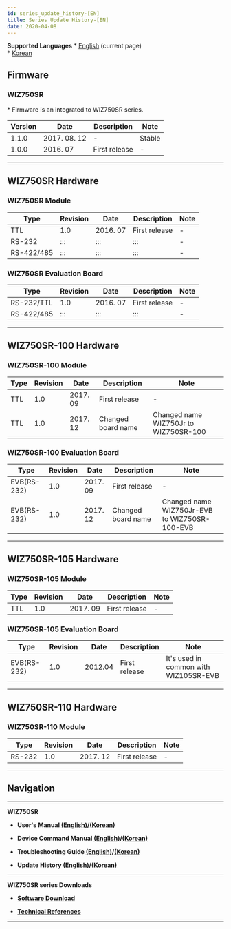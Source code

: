 ```yaml
---
id: series_update_history-[EN]
title: Series Update History-[EN]
date: 2020-04-08
---
```


**Supported Languages**
\* [English](/products/wiz750sr/history/en) (current page)  
\* [Korean](/products/wiz750sr/history/ko)

## Firmware

### WIZ750SR

\* Firmware is an integrated to WIZ750SR series.

| Version | Date          | Description   | Note   |
| ------- | ------------- | ------------- | ------ |
| 1.1.0   | 2017\. 08. 12 | \-            | Stable |
| 1.0.0   | 2016\. 07     | First release | \-     |

-----

## WIZ750SR Hardware

### WIZ750SR Module

| Type       | Revision | Date      | Description   | Note |
| ---------- | -------- | --------- | ------------- | ---- |
| TTL        | 1.0      | 2016\. 07 | First release | \-   |
| RS-232     | :::      | :::       | :::           | \-   |
| RS-422/485 | :::      | :::       | :::           | \-   |

### WIZ750SR Evaluation Board

| Type       | Revision | Date      | Description   | Note |
| ---------- | -------- | --------- | ------------- | ---- |
| RS-232/TTL | 1.0      | 2016\. 07 | First release | \-   |
| RS-422/485 | :::      | :::       | :::           | \-   |

-----

## WIZ750SR-100 Hardware

### WIZ750SR-100 Module

| Type | Revision | Date      | Description        | Note                                  |
| ---- | -------- | --------- | ------------------ | ------------------------------------- |
| TTL  | 1.0      | 2017\. 09 | First release      | \-                                    |
| TTL  | 1.0      | 2017\. 12 | Changed board name | Changed name WIZ750Jr to WIZ750SR-100 |

### WIZ750SR-100 Evaluation Board

| Type        | Revision | Date      | Description        | Note                                          |
| ----------- | -------- | --------- | ------------------ | --------------------------------------------- |
| EVB(RS-232) | 1.0      | 2017\. 09 | First release      | \-                                            |
| EVB(RS-232) | 1.0      | 2017\. 12 | Changed board name | Changed name WIZ750Jr-EVB to WIZ750SR-100-EVB |

-----

## WIZ750SR-105 Hardware

### WIZ750SR-105 Module

| Type | Revision | Date      | Description   | Note |
| ---- | -------- | --------- | ------------- | ---- |
| TTL  | 1.0      | 2017\. 09 | First release | \-   |

### WIZ750SR-105 Evaluation Board

| Type        | Revision | Date    | Description   | Note                                  |
| ----------- | -------- | ------- | ------------- | ------------------------------------- |
| EVB(RS-232) | 1.0      | 2012.04 | First release | It's used in common with WIZ105SR-EVB |

-----

## WIZ750SR-110 Hardware

### WIZ750SR-110 Module

| Type   | Revision | Date      | Description   | Note |
| ------ | -------- | --------- | ------------- | ---- |
| RS-232 | 1.0      | 2017\. 12 | First release | \-   |

-----

## Navigation

-----

 **WIZ750SR** 

  - **User's Manual [(English)](users_manual-[EN])/[(Korean)](users_manual-[KO])** 
  
  - **Device Command Manual [(English)](Command_Manual-[EN])/[(Korean)](Command_Manual-[KO])**
  
  - **Troubleshooting Guide [(English)](Trouble_Shooting-[EN])/[(Korean)](Trouble_Shooting-[KO])**
  
  - **Update History [(English)](Series_Update_History-[EN])/[(Korean)](Series_Update_History-[KO])**
  
-----

**WIZ750SR series Downloads** 

  - **[Software Download](Download)**

  - **[Technical References](Technical_References)**

-----

